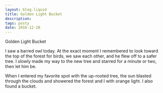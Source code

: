 ```yaml
---
layout: blog.liquid
title: Golden Light Bucket
description: 
tags: posty
date: 2016-12-20
---
```


Golden Light Bucket

I saw a barred owl today. At the exact moment I remembered to look toward the top of the forest for birds, we saw each other, and he flew off to a safer tree. I slowly made my way to the new tree and starred for a minute or two, then let him be.

When I entered my favorite spot with the up-rooted tree, the sun blasted through the clouds and showered the forest and I with orange light. I also found a bucket.
